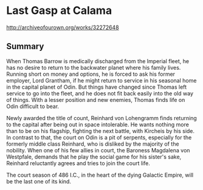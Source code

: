 # Last Gasp at Calama

http://archiveofourown.org/works/32272648

## Summary

When Thomas Barrow is medically discharged from the Imperial fleet, he has no desire to return to the backwater planet where his family lives. Running short on money and options, he is forced to ask his former employer, Lord Grantham, if he might return to service in his seasonal home in the capital planet of Odin. But things have changed since Thomas left service to go into the fleet, and he does not fit back easily into the old way of things. With a lesser position and new enemies, Thomas finds life on Odin difficult to bear.

Newly awarded the title of count, Reinhard von Lohengramm finds returning to the capital after being out in space intolerable. He wants nothing more than to be on his flagship, fighting the next battle, with Kircheis by his side. In contrast to that, the court on Odin is a pit of serpents, especially for the formerly middle class Reinhard, who is disliked by the majority of the nobility. When one of his few allies in court, the Baroness Magdalena von Westpfale, demands that he play the social game for his sister's sake, Reinhard reluctantly agrees and tries to join the court life.

The court season of 486 I.C., in the heart of the dying Galactic Empire, will be the last one of its kind.

